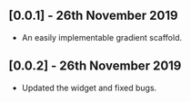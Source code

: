 ## [0.0.1] - 26th November 2019

* An easily implementable gradient scaffold.

## [0.0.2] - 26th November 2019

* Updated the widget and fixed bugs.
